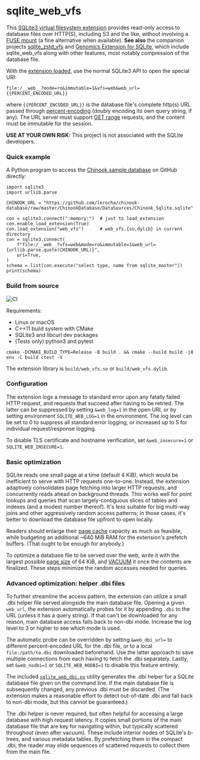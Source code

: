 # sqlite_web_vfs

This [SQLite3 virtual filesystem extension](https://www.sqlite.org/vfs.html) provides read-only access to database files over HTTP(S), including S3 and the like, without involving a [FUSE mount](https://en.wikipedia.org/wiki/Filesystem_in_Userspace) (a fine alternative when available). **See also** the companion projects [sqlite_zstd_vfs](https://github.com/mlin/sqlite_zstd_vfs/) and [Genomics Extension for SQLite](https://github.com/mlin/GenomicSQLite), which include sqlite_web_vfs along with other features, most notably compression of the database file.

With the [extension loaded](https://sqlite.org/loadext.html), use the normal SQLite3 API to open the special URI: 

```
file:/__web__?mode=ro&immutable=1&vfs=web&web_url={{PERCENT_ENCODED_URL}}
```

where `{{PERCENT_ENCODED_URL}}` is the database file's complete http(s) URL passed through [percent-encoding](https://en.wikipedia.org/wiki/Percent-encoding) (doubly encoding its own query string, if any). The URL server must support [GET range](https://developer.mozilla.org/en-US/docs/Web/HTTP/Range_requests) requests, and the content must be immutable for the session.

**USE AT YOUR OWN RISK:** This project is not associated with the SQLite developers.

### Quick example

A Python program to access the [Chinook sample database](https://github.com/lerocha/chinook-database) on GitHub directly:

```python3
import sqlite3
import urllib.parse

CHINOOK_URL = "https://github.com/lerocha/chinook-database/raw/master/ChinookDatabase/DataSources/Chinook_Sqlite.sqlite"

con = sqlite3.connect(":memory:")  # just to load_extension
con.enable_load_extension(True)
con.load_extension("web_vfs")      # web_vfs.{so,dylib} in current directory
con = sqlite3.connect(
    f"file:/__web__?vfs=web&mode=ro&immutable=1&web_url={urllib.parse.quote(CHINOOK_URL)}",
    uri=True,
)
schema = list(con.execute("select type, name from sqlite_master"))
print(schema)
```

### Build from source

![CI](https://github.com/mlin/sqlite_web_vfs/workflows/CI/badge.svg?branch=main)

Requirements:

* Linux or macOS
* C++11 build system with CMake
* SQLite3 and libcurl dev packages
* (Tests only) python3 and pytest

```
cmake -DCMAKE_BUILD_TYPE=Release -B build . && cmake --build build -j8
env -C build ctest -V
```

The extension library is `build/web_vfs.so` or `build/web_vfs.dylib`.


### Configuration

The extension logs a message to standard error upon any fatally failed HTTP request, and requests that succeed after having to be retried. The latter can be suppressed by setting `&web_log=1` in the open URI, or by setting environment `SQLITE_WEB_LOG=1` in the environment. The log level can be set to 0 to suppress all standard error logging, or increased up to 5 for individual request/response logging.

To disable TLS certificate and hostname verification, set `&web_insecure=1` or `SQLITE_WEB_INSECURE=1`.

### Basic optimization

SQLite reads one small page at a time (default 4 KiB), which would be inefficient to serve with HTTP requests one-to-one. Instead, the extension adaptively consolidates page fetching into larger HTTP requests, and concurrently reads ahead on background threads. This works well for point lookups and queries that scan largely-contiguous slices of tables and indexes (and a modest number thereof). It's less suitable for big multi-way joins and other aggressively random access patterns; in those cases, it's better to download the database file upfront to open locally.

Readers should enlarge their [page cache](https://www.sqlite.org/pragma.html#pragma_cache_size) capacity as much as feasible, while budgeting an additional ~640 MiB RAM for the extension's prefetch buffers. (That ought to be enough for anybody.)

To optimize a database file to be served over the web, write it with the largest possible [page size](https://www.sqlite.org/pragma.html#pragma_page_size) of 64 KiB, and [VACUUM](https://sqlite.org/lang_vacuum.html) it once the contents are finalized. These steps minimize the random accesses needed for queries.

### Advanced optimization: helper .dbi files

To further streamline the access pattern, the extension can utilize a small .dbi helper file served alongside the main database file. Opening a given `web_url`, the extension automatically probes for it by appending `.dbi` to the URL (unless it has a query string). If that can't be downloaded for any reason, main database access falls back to non-dbi mode. Increase the log level to 3 or higher to see which mode is used. 

The automatic probe can be overridden by setting `&web_dbi_url=` to different percent-encoded URL for the .dbi file, or to a local `file:/path/to.dbi` downloaded beforehand. Use the latter approach to save multiple connections from each having to fetch the .dbi separately. Lastly, set `&web_nodbi=1` or `SQLITE_WEB_NODBI=1` to disable this feature entirely.

The included [`sqlite_web_dbi.py`](sqlite_web_dbi.py) utility generates the .dbi helper for a SQLite database file given on the command line. If the main database file is subsequently changed, any previous .dbi must be discarded. (The extension makes a reasonable effort to detect out-of-date .dbi and fall back to non-dbi mode, but this cannot be guaranteed.)

The .dbi helper is never required, but often helpful for accessing a large database with high request latency. It copies small portions of the main database file that are key for navigating within, but typically scattered throughout (even after vacuum). These include interior nodes of SQLite's b-trees, and various metadata tables. By prefetching them in the compact .dbi, the reader may elide sequences of scattered requests to collect them from the main file.
